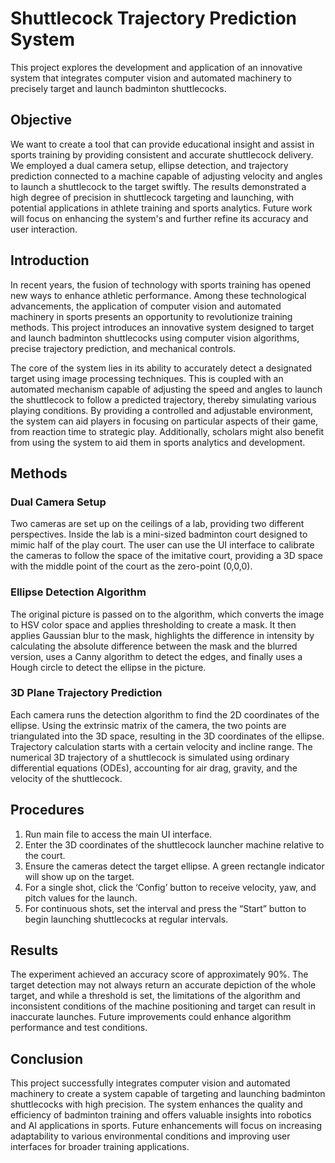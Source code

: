 # Shuttlecock Trajectory Prediction System

This project explores the development and application of an innovative system that integrates computer vision and automated machinery to precisely target and launch badminton shuttlecocks. 

## Objective 
We want to create a tool that can provide educational insight and assist in sports training by providing consistent and accurate shuttlecock delivery. We employed a dual camera setup, ellipse detection, and trajectory prediction connected to a machine capable of adjusting velocity and angles to launch a shuttlecock to the target swiftly. The results demonstrated a high degree of precision in shuttlecock targeting and launching, with potential applications in athlete training and sports analytics. Future work will focus on enhancing the system's and further refine its accuracy and user interaction.

## Introduction
In recent years, the fusion of technology with sports training has opened new ways to enhance athletic performance. Among these technological advancements, the application of computer vision and automated machinery in sports presents an opportunity to revolutionize training methods. This project introduces an innovative system designed to target and launch badminton shuttlecocks using computer vision algorithms, precise trajectory prediction, and mechanical controls.

The core of the system lies in its ability to accurately detect a designated target using image processing techniques. This is coupled with an automated mechanism capable of adjusting the speed and angles to launch the shuttlecock to follow a predicted trajectory, thereby simulating various playing conditions. By providing a controlled and adjustable environment, the system can aid players in focusing on particular aspects of their game, from reaction time to strategic play. Additionally, scholars might also benefit from using the system to aid them in sports analytics and development.

## Methods
### Dual Camera Setup
Two cameras are set up on the ceilings of a lab, providing two different perspectives. Inside the lab is a mini-sized badminton court designed to mimic half of the play court. The user can use the UI interface to calibrate the cameras to follow the space of the imitative court, providing a 3D space with the middle point of the court as the zero-point (0,0,0).

### Ellipse Detection Algorithm
The original picture is passed on to the algorithm, which converts the image to HSV color space and applies thresholding to create a mask. It then applies Gaussian blur to the mask, highlights the difference in intensity by calculating the absolute difference between the mask and the blurred version, uses a Canny algorithm to detect the edges, and finally uses a Hough circle to detect the ellipse in the picture.

### 3D Plane Trajectory Prediction
Each camera runs the detection algorithm to find the 2D coordinates of the ellipse. Using the extrinsic matrix of the camera, the two points are triangulated into the 3D space, resulting in the 3D coordinates of the ellipse. Trajectory calculation starts with a certain velocity and incline range. The numerical 3D trajectory of a shuttlecock is simulated using ordinary differential equations (ODEs), accounting for air drag, gravity, and the velocity of the shuttlecock.

## Procedures
1. Run main file to access the main UI interface.
2. Enter the 3D coordinates of the shuttlecock launcher machine relative to the court.
3. Ensure the cameras detect the target ellipse. A green rectangle indicator will show up on the target.
4. For a single shot, click the ‘Config’ button to receive velocity, yaw, and pitch values for the launch.
5. For continuous shots, set the interval and press the “Start” button to begin launching shuttlecocks at regular intervals.

## Results
The experiment achieved an accuracy score of approximately 90%. The target detection may not always return an accurate depiction of the whole target, and while a threshold is set, the limitations of the algorithm and inconsistent conditions of the machine positioning and target can result in inaccurate launches. Future improvements could enhance algorithm performance and test conditions.

## Conclusion
This project successfully integrates computer vision and automated machinery to create a system capable of targeting and launching badminton shuttlecocks with high precision. The system enhances the quality and efficiency of badminton training and offers valuable insights into robotics and AI applications in sports. Future enhancements will focus on increasing adaptability to various environmental conditions and improving user interfaces for broader training applications.
